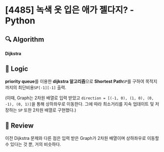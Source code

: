 # [4485] 녹색 옷 입은 애가 젤다지? - Python

## :mag: Algorithm

**Dijkstra**


## :round_pushpin: Logic

**priority queue**를 이용한 **dijkstra 알고리즘**으로 **Shortest Path**```SP```를 구하여 목적지까지의 최단비용```SP[-1][-1]``` 출력.

(이때, Graph는 2차원 배열로 입력 받았고 ```direction = [(-1, 0), (1, 0), (0, -1), (0, 1)]```을 통해 상하좌우로 이동한다. 그에 따라 최소거리를 지속 업데이트 및 저장하는 ```SP``` 또한 2차원 배열로 구현했다.)


## :memo: Review

이전 Dijkstra 문제와 다른 점은 입력 받은 Graph가 2차원 배열이며 상하좌우로 이동할 수 있다는 것 뿐, 거의 비슷하다.
